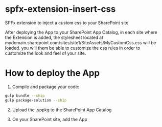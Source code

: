 # spfx-extension-insert-css
SPFx extension to inject a custom css to your SharePoint site

After deploying the App to your SharePoint App Catalog, in each site where the Extension is added, the stylesheet located at mydomain.sharepoint.com/sites/site1/SiteAssets/MyCustomCss.css will be loaded.
you will them be able to customize the css rules in order to customize the look and feel of your site.

# How to deploy the App
1. Compile and package your code:
```sh
gulp bundle --ship
gulp package-solution --ship
```

2. Upload the .sppkg to the SharePoint App Catalog

3. On your SharePoint site, add the App
